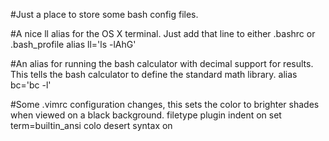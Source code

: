 #Just a place to store some bash config files.

#A nice ll alias for the OS X terminal. Just add that line to either .bashrc or .bash_profile
alias ll='ls -lAhG'

#An alias for running the bash calculator with decimal support for results. This tells the bash calculator to define the standard math library.
alias bc='bc -l'

#Some .vimrc configuration changes, this sets the color to brighter shades when viewed on a black background.
filetype plugin indent on
set term=builtin_ansi
colo desert
syntax on

